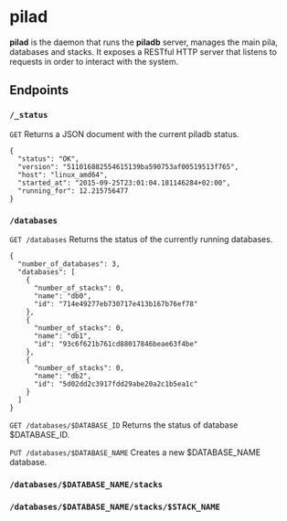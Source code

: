 pilad
=====

**pilad** is the daemon that runs the **piladb** server, manages the main pila,
databases and stacks. It exposes a RESTful HTTP server that listens to requests
in order to interact with the system.

Endpoints
---------

### `/_status`

`GET` Returns a JSON document with the current piladb status.

```
{
  "status": "OK",
  "version": "511016882554615139ba590753af00519513f765",
  "host": "linux_amd64",
  "started_at": "2015-09-25T23:01:04.181146284+02:00",
  "running_for": 12.215756477
}
```

### `/databases`

`GET /databases` Returns the status of the currently running databases.

```
{
  "number_of_databases": 3,
  "databases": [
    {
      "number_of_stacks": 0,
      "name": "db0",
      "id": "714e49277eb730717e413b167b76ef78"
    },
    {
      "number_of_stacks": 0,
      "name": "db1",
      "id": "93c6f621b761cd88017846beae63f4be"
    },
    {
      "number_of_stacks": 0,
      "name": "db2",
      "id": "5d02dd2c3917fdd29abe20a2c1b5ea1c"
    }
  ]
}

```

`GET /databases/$DATABASE_ID` Returns the status of database $DATABASE_ID.

`PUT /databases/$DATABASE_NAME` Creates a new $DATABASE_NAME database.

### `/databases/$DATABASE_NAME/stacks`

### `/databases/$DATABASE_NAME/stacks/$STACK_NAME`
